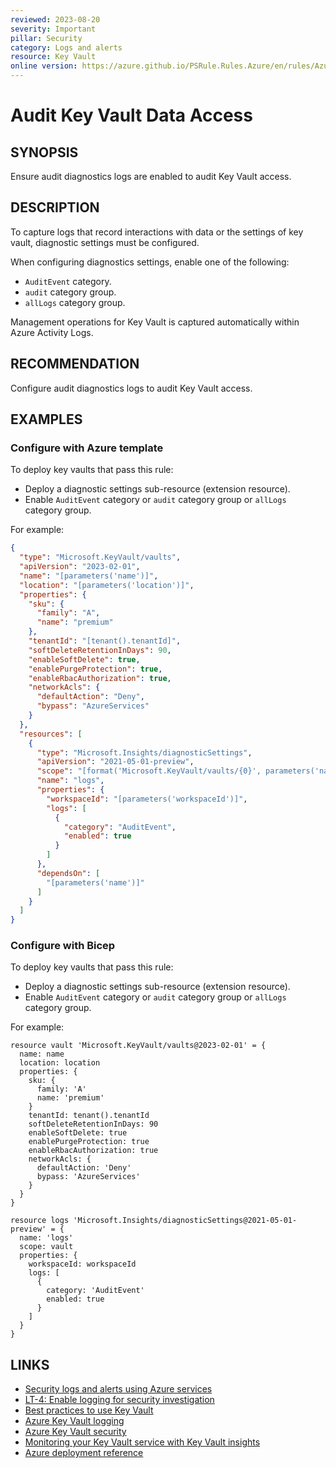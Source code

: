 ```yaml
---
reviewed: 2023-08-20
severity: Important
pillar: Security
category: Logs and alerts
resource: Key Vault
online version: https://azure.github.io/PSRule.Rules.Azure/en/rules/Azure.KeyVault.Logs/
---
```


# Audit Key Vault Data Access

## SYNOPSIS

Ensure audit diagnostics logs are enabled to audit Key Vault access.

## DESCRIPTION

To capture logs that record interactions with data or the settings of key vault, diagnostic settings must be configured.

When configuring diagnostics settings, enable one of the following:

- `AuditEvent` category.
- `audit` category group.
- `allLogs` category group.

Management operations for Key Vault is captured automatically within Azure Activity Logs.

## RECOMMENDATION

Configure audit diagnostics logs to audit Key Vault access.

## EXAMPLES

### Configure with Azure template

To deploy key vaults that pass this rule:

- Deploy a diagnostic settings sub-resource (extension resource).
- Enable `AuditEvent` category or `audit` category group or `allLogs` category group.

For example:

```json
{
  "type": "Microsoft.KeyVault/vaults",
  "apiVersion": "2023-02-01",
  "name": "[parameters('name')]",
  "location": "[parameters('location')]",
  "properties": {
    "sku": {
      "family": "A",
      "name": "premium"
    },
    "tenantId": "[tenant().tenantId]",
    "softDeleteRetentionInDays": 90,
    "enableSoftDelete": true,
    "enablePurgeProtection": true,
    "enableRbacAuthorization": true,
    "networkAcls": {
      "defaultAction": "Deny",
      "bypass": "AzureServices"
    }
  },
  "resources": [
    {
      "type": "Microsoft.Insights/diagnosticSettings",
      "apiVersion": "2021-05-01-preview",
      "scope": "[format('Microsoft.KeyVault/vaults/{0}', parameters('name'))]",
      "name": "logs",
      "properties": {
        "workspaceId": "[parameters('workspaceId')]",
        "logs": [
          {
            "category": "AuditEvent",
            "enabled": true
          }
        ]
      },
      "dependsOn": [
        "[parameters('name')]"
      ]
    }
  ]
}
```

### Configure with Bicep

To deploy key vaults that pass this rule:

- Deploy a diagnostic settings sub-resource (extension resource).
- Enable `AuditEvent` category or `audit` category group or `allLogs` category group.

For example:

```bicep
resource vault 'Microsoft.KeyVault/vaults@2023-02-01' = {
  name: name
  location: location
  properties: {
    sku: {
      family: 'A'
      name: 'premium'
    }
    tenantId: tenant().tenantId
    softDeleteRetentionInDays: 90
    enableSoftDelete: true
    enablePurgeProtection: true
    enableRbacAuthorization: true
    networkAcls: {
      defaultAction: 'Deny'
      bypass: 'AzureServices'
    }
  }
}

resource logs 'Microsoft.Insights/diagnosticSettings@2021-05-01-preview' = {
  name: 'logs'
  scope: vault
  properties: {
    workspaceId: workspaceId
    logs: [
      {
        category: 'AuditEvent'
        enabled: true
      }
    ]
  }
}
```

## LINKS

- [Security logs and alerts using Azure services](https://learn.microsoft.com/azure/architecture/framework/security/monitor-logs-alerts)
- [LT-4: Enable logging for security investigation](https://learn.microsoft.com/security/benchmark/azure/baselines/key-vault-security-baseline#lt-4-enable-logging-for-security-investigation)
- [Best practices to use Key Vault](https://learn.microsoft.com/azure/key-vault/general/best-practices)
- [Azure Key Vault logging](https://learn.microsoft.com/azure/key-vault/general/logging)
- [Azure Key Vault security](https://learn.microsoft.com/azure/key-vault/general/security-features#logging-and-monitoring)
- [Monitoring your Key Vault service with Key Vault insights](https://learn.microsoft.com/azure/key-vault/key-vault-insights-overview)
- [Azure deployment reference](https://learn.microsoft.com/azure/templates/microsoft.insights/diagnosticsettings)
